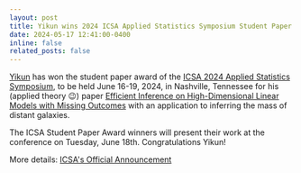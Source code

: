 ```yaml
---
layout: post
title: Yikun wins 2024 ICSA Applied Statistics Symposium Student Paper Award
date: 2024-05-17 12:41:00-0400
inline: false
related_posts: false
---
```


[Yikun](https://zhangyk8.github.io) has won the student paper award of the [ICSA 2024 Applied Statistics Symposium](https://symposium2024.icsa.org), to be held June 16-19, 2024, in Nashville, Tennessee for his (applied theory 😉) paper [Efficient Inference on High-Dimensional Linear Models with Missing Outcomes](https://arxiv.org/abs/2309.06429) with an application to inferring the mass of distant galaxies. 

The ICSA Student Paper Award winners will present their work at the conference on Tuesday, June 18th. Congratulations Yikun!

More details: [ICSA's Official Announcement](https://symposium2024.icsa.org/student-paper-winners/)
